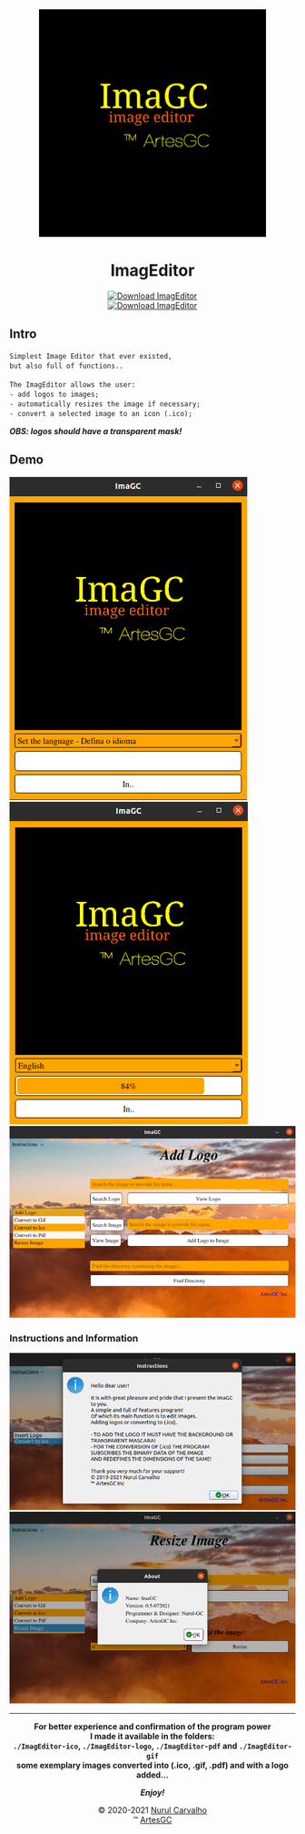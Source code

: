 <div align="center">

<img alt="imagc-icon" src="img/imagc.png" width=400 height=400>
  
# ImagEditor
  
[![Download ImagEditor](https://img.shields.io/sourceforge/dt/imagc.svg)](https://sourceforge.net/projects/imagc/files/latest/download) \
[![Download ImagEditor](https://a.fsdn.com/con/app/sf-download-button)](https://sourceforge.net/projects/imagc/files/latest/download) 
  
</div>

## Intro

```txt
Simplest Image Editor that ever existed,
but also full of functions..

The ImagEditor allows the user:
- add logos to images;
- automatically resizes the image if necessary;
- convert a selected image to an icon (.ico);
```

***OBS: logos should have a transparent mask!***

## Demo

![demo-01](img/demo/intro.png)
![demo-03](img/demo/intro-init.png)
![demo-04](img/demo/addLogo.png)

### Instructions and Information

![instrucao-programa](img/demo/instr.png)
![informacao-programa](img/demo/about.png)

---

<div align="center">


**For better experience and confirmation of the program power \
I made it available in the folders: \
`./ImagEditor-ico`, `./ImagEditor-logo`, `./ImagEditor-pdf` and `./ImagEditor-gif` \
some exemplary images converted into (.ico, .gif, .pdf) and with a logo added…**


***Enjoy!***

&copy; 2020-2021 [Nurul Carvalho](mailto:nuruldecarvalho@gmail.com) \
&trade; [ArtesGC](https://artesgc.home.blog)

</div>
